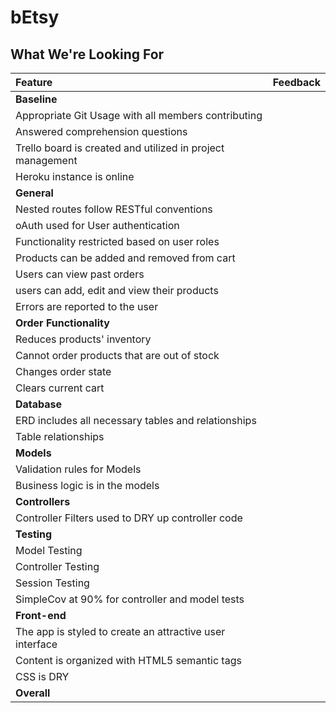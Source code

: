 # bEtsy
## What We're Looking For

Feature | Feedback
:------------- | :-------------
**Baseline** | 
Appropriate Git Usage with all members contributing |
Answered comprehension questions |
Trello board is created and utilized in project management |
Heroku instance is online |
**General** |
Nested routes follow RESTful conventions |
oAuth used for User authentication |
Functionality restricted based on user roles |
Products can be added and removed from cart |
Users can view past orders |
users can add, edit and view their products |
Errors are reported to the user |
**Order Functionality** |
Reduces products' inventory |
Cannot order products that are out of stock |
Changes order state |
Clears current cart |
**Database** |
ERD includes all necessary tables and relationships |
Table relationships |
**Models** |
Validation rules for Models |
Business logic is in the models |
**Controllers** |
Controller Filters used to DRY up controller code |
**Testing** |
Model Testing |
Controller Testing |
Session Testing |
SimpleCov at 90% for controller and model tests |
**Front-end** |
The app is styled to create an attractive user interface |
Content is organized with HTML5 semantic tags |
CSS is DRY |
**Overall** |
